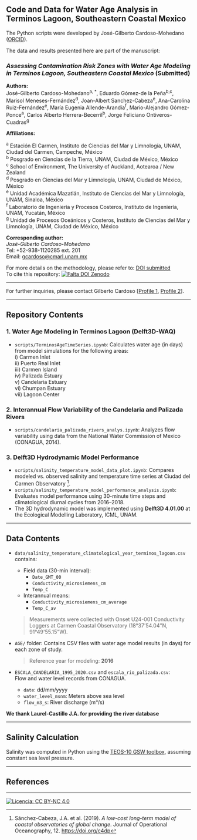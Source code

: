 ##  Code and Data for Water Age Analysis in Terminos Lagoon, Southeastern Coastal Mexico 

The Python scripts were developed by José-Gilberto Cardoso-Mohedano ([ORCID](https://orcid.org/0000-0002-2918-972X)).

The data and results presented here are part of the manuscript:

### *Assessing Contamination Risk Zones with Water Age Modeling in Terminos Lagoon, Southeastern Coastal Mexico* (**Submitted**)

**Authors:**  
José-Gilberto Cardoso-Mohedano<sup>a, *</sup>, Eduardo Gómez-de la Peña<sup>b,c</sup>, Marisol Meneses-Fernández<sup>d</sup>, Joan-Albert Sanchez-Cabeza<sup>e</sup>, Ana-Carolina Ruiz-Fernández<sup>e</sup>, María Eugenia Allende-Arandía<sup>f</sup>, Mario-Alejandro Gómez-Ponce<sup>a</sup>, Carlos Alberto Herrera-Becerril<sup>b</sup>, Jorge Feliciano Ontiveros-Cuadras<sup>g</sup>

**Affiliations:**

<sup>a</sup> Estación El Carmen, Instituto de Ciencias del Mar y Limnología, UNAM, Ciudad del Carmen, Campeche, México  
<sup>b</sup> Posgrado en Ciencias de la Tierra, UNAM, Ciudad de México, México  
<sup>c</sup> School of Environment, The University of Auckland, Aotearoa / New Zealand  
<sup>d</sup> Posgrado en Ciencias del Mar y Limnología, UNAM, Ciudad de México, México  
<sup>e</sup> Unidad Académica Mazatlán, Instituto de Ciencias del Mar y Limnología, UNAM, Sinaloa, México  
<sup>f</sup> Laboratorio de Ingeniería y Procesos Costeros, Instituto de Ingeniería, UNAM, Yucatán, México  
<sup>g</sup> Unidad de Procesos Oceánicos y Costeros, Instituto de Ciencias del Mar y Limnología, UNAM, Ciudad de México, México  

**Corresponding author:**  
*José-Gilberto Cardoso-Mohedano*  
Tel: +52-938-1120285 ext. 201  
Email: [gcardoso@cmarl.unam.mx](mailto:gcardoso@cmarl.unam.mx)

For more details on the methodology, please refer to: [DOI submitted](https://doi.org/XXXXX)  
To cite this repository: [![Falta DOI Zenodo](https://doi.org/XXXXX)](https://doi.org/XXXXX)

---

For further inquiries, please contact Gilberto Cardoso [[Profile 1](https://www.icmyl.unam.mx/el_carmen/quienes_somos/personal_academico/jose-gilberto-cardoso-mohedano), [Profile 2](https://blinq.me/YKZ9U8mqdr8n?bs=db)].

---

## Repository Contents

### 1. Water Age Modeling in Terminos Lagoon (Delft3D-WAQ)

- `scripts/TerminosAgeTimeSeries.ipynb`: Calculates water age (in days) from model simulations for the following areas:  
  i) Carmen Inlet  
  ii) Puerto Real Inlet  
  iii) Carmen Island  
  iv) Palizada Estuary  
  v) Candelaria Estuary  
  vi) Chumpan Estuary  
  vii) Lagoon Center  

### 2. Interannual Flow Variability of the Candelaria and Palizada Rivers

- `scripts/candelaria_palizada_rivers_analys.ipynb`: Analyzes flow variability using data from the National Water Commission of Mexico (CONAGUA, 2014).

### 3. Delft3D Hydrodynamic Model Performance

- `scripts/salinity_temperature_model_data_plot.ipynb`: Compares modeled vs. observed salinity and temperature time series at Ciudad del Carmen Observatory [^1].  
- `scripts/salinity_temperature_model_performance_analysis.ipynb`: Evaluates model performance using 30-minute time steps and climatological diurnal cycles from 2016–2018.  
- The 3D hydrodynamic model was implemented using **Delft3D 4.01.00** at the Ecological Modelling Laboratory, ICML, UNAM.

---

## Data Contents

- `data/salinity_temperature_climatological_year_terminos_lagoon.csv` contains:  
  - Field data (30-min interval):  
    - `Date_GMT_00`  
    - `Conductivity_microsiemens_cm`  
    - `Temp_C`  
  - Interannual means:  
    - `Conductivity_microsiemens_cm_average`  
    - `Temp_C_av`  

  > Measurements were collected with Onset U24-001 Conductivity Loggers at Carmen Coastal Observatory (18°37'54.04"N, 91°49'55.15"W).

- `AGE/` folder: Contains CSV files with water age model results (in days) for each zone of study.  
  > Reference year for modeling: **2016**

- `ESCALA_CANDELARIA_1995_2020.csv` and `escala_rio_palizada.csv`:  
  Flow and water level records from CONAGUA.  
  - `date`: dd/mm/yyyy  
  - `water_level_msnm`: Meters above sea level  
  - `flow_m3_s`: River discharge (m³/s)

**We thank Laurel-Castillo J.A. for providing the river database**

---

## Salinity Calculation

Salinity was computed in Python using the [TEOS-10 GSW toolbox](https://teos-10.github.io/GSW-Python/#gsw-python), assuming constant sea level pressure.



---

## References

[^1]: Sánchez-Cabeza, J.A. et al. (2019). *A low-cost long-term model of coastal observatories of global change*. Journal of Operational Oceanography, 12. https://doi.org/c4dp  
[^2]: TEOS-10 GSW-Python Toolbox: https://teos-10.github.io/GSW-Python/#gsw-python  
[^3]: [Author profile - ICML UNAM](https://www.icmyl.unam.mx/el_carmen/quienes_somos/personal_academico/jose-gilberto-cardoso-mohedano)  
[^4]: [Digital profile](https://blinq.me/YKZ9U8mqdr8n?bs=db)  
[^5]: CONAGUA (2014). *National Data Bank of Surface Waters*. [Accessed 2018-10-01]. http://www.conagua.gob.mx/CONAGUA07/Contenido/Documentos/Portada%20BANDAS.htm  

---
[![Licencia: CC BY-NC 4.0](https://licensebuttons.net/l/by-nc/4.0/88x31.png)](https://creativecommons.org/licenses/by-nc/4.0/)
